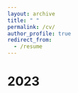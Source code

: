 ```yaml
---
layout: archive
title: " "
permalink: /cv/
author_profile: true
redirect_from:
  - /resume
---
```



2023
======
